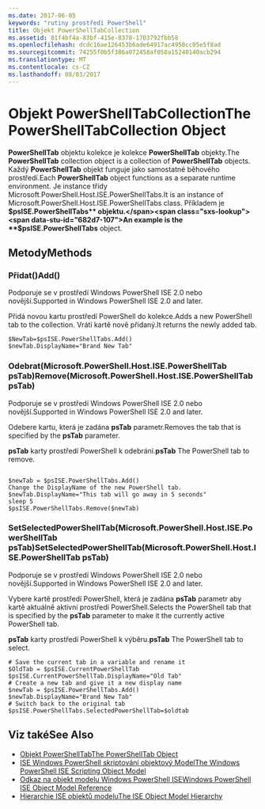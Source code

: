 ```yaml
---
ms.date: 2017-06-05
keywords: "rutiny prostředí PowerShell"
title: Objekt PowerShellTabCollection
ms.assetid: 81f4bf4a-83bf-415e-8378-1703792fbb58
ms.openlocfilehash: dcdc16ae126453b6ade64917ac4950cc05e5f8ad
ms.sourcegitcommit: 74255f0b5f386a072458af058a15240140acb294
ms.translationtype: MT
ms.contentlocale: cs-CZ
ms.lasthandoff: 08/03/2017
---
```

# <a name="the-powershelltabcollection-object"></a><span data-ttu-id="682d7-103">Objekt PowerShellTabCollection</span><span class="sxs-lookup"><span data-stu-id="682d7-103">The PowerShellTabCollection Object</span></span>
  <span data-ttu-id="682d7-104">**PowerShellTab** objektu kolekce je kolekce **PowerShellTab** objekty.</span><span class="sxs-lookup"><span data-stu-id="682d7-104">The **PowerShellTab** collection object is a collection of **PowerShellTab** objects.</span></span> <span data-ttu-id="682d7-105">Každý **PowerShellTab** objekt funguje jako samostatné běhového prostředí.</span><span class="sxs-lookup"><span data-stu-id="682d7-105">Each **PowerShellTab** object functions as a separate runtime environment.</span></span> <span data-ttu-id="682d7-106">Je instance třídy Microsoft.PowerShell.Host.ISE.PowerShellTabs.</span><span class="sxs-lookup"><span data-stu-id="682d7-106">It is an instance of Microsoft.PowerShell.Host.ISE.PowerShellTabs class.</span></span> <span data-ttu-id="682d7-107">Příkladem je **$psISE.PowerShellTabs** objektu.</span><span class="sxs-lookup"><span data-stu-id="682d7-107">An example is the **$psISE.PowerShellTabs** object.</span></span>

## <a name="methods"></a><span data-ttu-id="682d7-108">Metody</span><span class="sxs-lookup"><span data-stu-id="682d7-108">Methods</span></span>

### <a name="add"></a><span data-ttu-id="682d7-109">Přidat\(\)</span><span class="sxs-lookup"><span data-stu-id="682d7-109">Add\(\)</span></span>
  <span data-ttu-id="682d7-110">Podporuje se v prostředí Windows PowerShell ISE 2.0 nebo novější.</span><span class="sxs-lookup"><span data-stu-id="682d7-110">Supported in Windows PowerShell ISE 2.0 and later.</span></span> 

 <span data-ttu-id="682d7-111">Přidá novou kartu prostředí PowerShell do kolekce.</span><span class="sxs-lookup"><span data-stu-id="682d7-111">Adds a new PowerShell tab to the collection.</span></span> <span data-ttu-id="682d7-112">Vrátí kartě nově přidaný.</span><span class="sxs-lookup"><span data-stu-id="682d7-112">It returns the newly added tab.</span></span>

```
$NewTab=$psISE.PowerShellTabs.Add()
$newTab.DisplayName="Brand New Tab"
```

### <a name="removemicrosoftpowershellhostisepowershelltab-pstab"></a><span data-ttu-id="682d7-113">Odebrat\(Microsoft.PowerShell.Host.ISE.PowerShellTab psTab\)</span><span class="sxs-lookup"><span data-stu-id="682d7-113">Remove\(Microsoft.PowerShell.Host.ISE.PowerShellTab psTab\)</span></span>
  <span data-ttu-id="682d7-114">Podporuje se v prostředí Windows PowerShell ISE 2.0 nebo novější.</span><span class="sxs-lookup"><span data-stu-id="682d7-114">Supported in Windows PowerShell ISE 2.0 and later.</span></span> 

 <span data-ttu-id="682d7-115">Odebere kartu, která je zadána **psTab** parametr.</span><span class="sxs-lookup"><span data-stu-id="682d7-115">Removes the tab that is specified by the **psTab** parameter.</span></span>

 <span data-ttu-id="682d7-116">**psTab** karty prostředí PowerShell k odebrání.</span><span class="sxs-lookup"><span data-stu-id="682d7-116">**psTab** The PowerShell tab to remove.</span></span>

```

$newTab = $psISE.PowerShellTabs.Add()
Change the DisplayName of the new PowerShell tab. 
$newTab.DisplayName="This tab will go away in 5 seconds" 
sleep 5 
$psISE.PowerShellTabs.Remove($newTab)
```

### <a name="setselectedpowershelltabmicrosoftpowershellhostisepowershelltab-pstab"></a><span data-ttu-id="682d7-117">SetSelectedPowerShellTab\(Microsoft.PowerShell.Host.ISE.PowerShellTab psTab\)</span><span class="sxs-lookup"><span data-stu-id="682d7-117">SetSelectedPowerShellTab\(Microsoft.PowerShell.Host.ISE.PowerShellTab psTab\)</span></span>
  <span data-ttu-id="682d7-118">Podporuje se v prostředí Windows PowerShell ISE 2.0 nebo novější.</span><span class="sxs-lookup"><span data-stu-id="682d7-118">Supported in Windows PowerShell ISE 2.0 and later.</span></span> 

 <span data-ttu-id="682d7-119">Vybere kartě prostředí PowerShell, která je zadána **psTab** parametr aby kartě aktuálně aktivní prostředí PowerShell.</span><span class="sxs-lookup"><span data-stu-id="682d7-119">Selects the PowerShell tab that is specified by the **psTab** parameter to make it the currently active PowerShell tab.</span></span>

 <span data-ttu-id="682d7-120">**psTab** karty prostředí PowerShell k výběru.</span><span class="sxs-lookup"><span data-stu-id="682d7-120">**psTab** The PowerShell tab to select.</span></span>

```
# Save the current tab in a variable and rename it
$OldTab = $psISE.CurrentPowerShellTab
$psISE.CurrentPowerShellTab.DisplayName="Old Tab"
# Create a new tab and give it a new display name
$newTab = $psISE.PowerShellTabs.Add()
$newTab.DisplayName="Brand New Tab" 
# Switch back to the original tab
$psISE.PowerShellTabs.SelectedPowerShellTab=$oldtab
```

## <a name="see-also"></a><span data-ttu-id="682d7-121">Viz také</span><span class="sxs-lookup"><span data-stu-id="682d7-121">See Also</span></span>
- [<span data-ttu-id="682d7-122">Objekt PowerShellTab</span><span class="sxs-lookup"><span data-stu-id="682d7-122">The PowerShellTab Object</span></span>](The-PowerShellTab-Object.md) 
- [<span data-ttu-id="682d7-123">ISE Windows PowerShell skriptování objektový Model</span><span class="sxs-lookup"><span data-stu-id="682d7-123">The Windows PowerShell ISE Scripting Object Model</span></span>](../ise/The-Windows-PowerShell-ISE-Scripting-Object-Model.md) 
- [<span data-ttu-id="682d7-124">Odkaz na objekt modelu Windows PowerShell ISE</span><span class="sxs-lookup"><span data-stu-id="682d7-124">Windows PowerShell ISE Object Model Reference</span></span>](../ise/Windows-PowerShell-ISE-Object-Model-Reference.md) 
- [<span data-ttu-id="682d7-125">Hierarchie ISE objektů modelu</span><span class="sxs-lookup"><span data-stu-id="682d7-125">The ISE Object Model Hierarchy</span></span>](../ise/The-ISE-Object-Model-Hierarchy.md)

  
